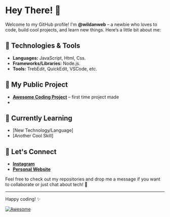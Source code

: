 # Hey There! 👋

Welcome to my GitHub profile! I'm **@wildanweb** – a newbie who loves to code, build cool projects, and learn new things. Here’s a little bit about me:

## 🔧 Technologies & Tools

- **Languages:** JavaScript, Html, Css.
- **Frameworks/Libraries:** Node.js.
- **Tools:** TrebEdit, QuickEdit, VSCode, etc.

## 🚀 My Public Project

- **[Awesome Coding Project](https://github.com/wildanweb/wildanweb.github.io)** – first time project made
- 
## 🌱 Currently Learning

- [New Technology/Language]
- [Another Cool Skill]

## 💬 Let's Connect

- **[Instagram](https://www.instagram.com/wildanhdyt505/)**
- **[Personal Website](https://wildanweb.github.io)**

Feel free to check out my repositories and drop me a message if you want to collaborate or just chat about tech! 🚀

---

Happy coding! ✨

[![Awesome](https://img.shields.io/badge/Ready%20for%20Collaboration-brightgreen)](mailto:mwildanhidayat5@gmail.com)
